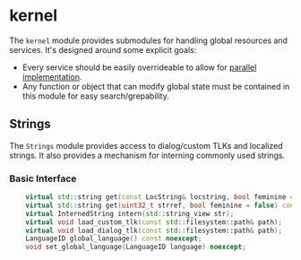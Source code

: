 # kernel

The `kernel` module provides submodules for handling global resources and services.  It's designed around some explicit goals:

* Every service should be easily overrideable to allow for [parallel implementation](http://sevangelatos.com/john-carmack-on-parallel-implementations/).
* Any function or object that can modify global state must be contained in this module for easy search/grepability.

## Strings

The `Strings` module provides access to dialog/custom TLKs and localized strings.  It also provides a mechanism for interning commonly used strings.

### Basic Interface

```c++
    virtual std::string get(const LocString& locstring, bool feminine = false) const;
    virtual std::string get(uint32_t strref, bool feminine = false) const;
    virtual InternedString intern(std::string_view str);
    virtual void load_custom_tlk(const std::filesystem::path& path);
    virtual void load_dialog_tlk(const std::filesystem::path& path);
    LanguageID global_language() const noexcept;
    void set_global_language(LanguageID language) noexcept;
```
